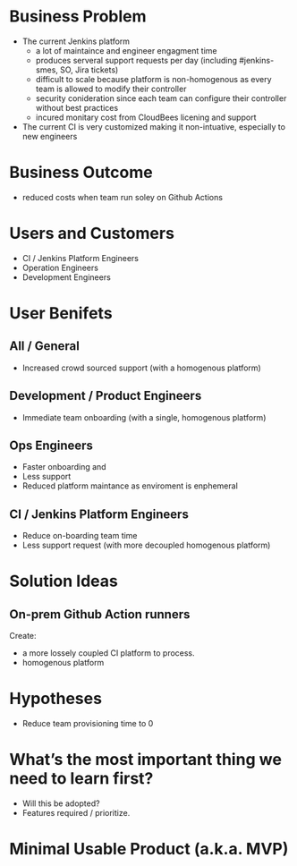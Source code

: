 # Business Problem

 - The current Jenkins platform
	 - a lot of maintaince and engineer engagment time
	 - produces serveral support requests per day (including #jenkins-smes, SO, Jira tickets)
	 - difficult to scale because platform is non-homogenous as every team is allowed to modify their controller
	 - security conideration since each team can configure their controller without best practices
	 - incured monitary cost from CloudBees licening and support
 - The current CI is very customized making it non-intuative, especially to new engineers

# Business Outcome
 - reduced costs when team run soley on Github Actions

# Users and Customers

 - CI / Jenkins Platform Engineers
 - Operation Engineers
 - Development Engineers

# User Benifets

## All / General

 - Increased crowd sourced support (with a homogenous platform)

## Development / Product Engineers

 - Immediate team onboarding (with a single, homogenous platform)

## Ops Engineers
 - Faster onboarding and
 - Less support
 - Reduced platform maintance as enviroment is enphemeral

## CI / Jenkins Platform Engineers

 - Reduce on-boarding team time
 - Less support request (with more decoupled homogenous platform)
 
# Solution Ideas

## On-prem Github Action runners

Create:
 - a more lossely coupled CI platform to process.
 - homogenous platform

# Hypotheses

- Reduce team provisioning time to 0

# What’s the most important thing we need to learn first?

 - Will this be adopted?
 - Features required / prioritize.

# Minimal Usable Product (a.k.a. MVP)

<!--stackedit_data:
eyJoaXN0b3J5IjpbLTc3NTg1ODQyMSwxNDk0MjY3NTYxLC0xMT
EyODY2OTQxLC0xNDQyNzc3Njk5LC0xNTI1NzIzMDExXX0=
-->
